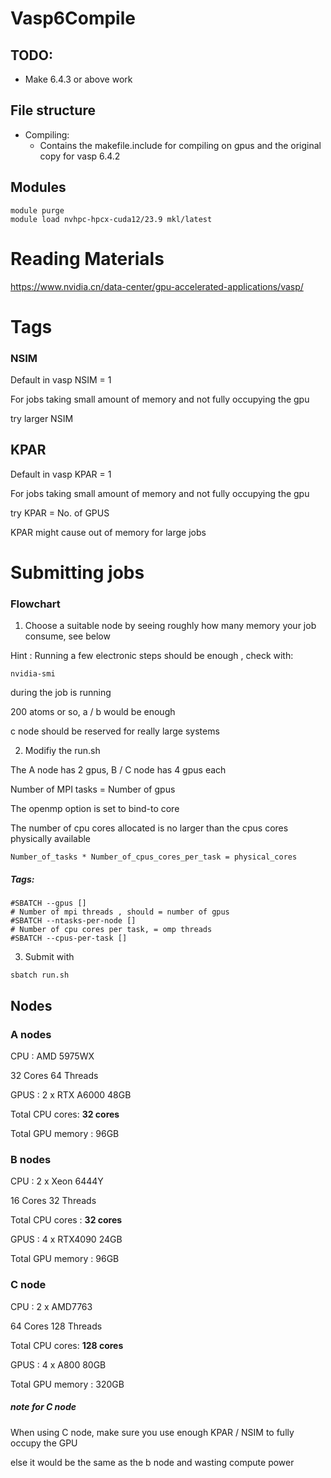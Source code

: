 # Vasp6Compile

## TODO:
-  Make 6.4.3 or above work 

## File structure

- Compiling:
    - Contains the makefile.include for compiling on gpus and the original copy for vasp 6.4.2

## Modules

```
module purge
module load nvhpc-hpcx-cuda12/23.9 mkl/latest
```


# Reading Materials

https://www.nvidia.cn/data-center/gpu-accelerated-applications/vasp/

# Tags

### NSIM

Default in vasp NSIM = 1

For jobs taking small amount of memory and not fully occupying the gpu

try larger NSIM 

## KPAR
Default in vasp KPAR = 1

For jobs taking small amount of memory and not fully occupying the gpu 

try KPAR = No. of GPUS

KPAR might cause out of memory for large jobs

# Submitting jobs

### Flowchart 

1. Choose a suitable node by seeing roughly how many memory your job consume, see below 

Hint : Running a few electronic steps should be enough , check with:

```
nvidia-smi
``` 
during the job is running

200 atoms or so, a / b would be enough

c node should be reserved for really large systems

2. Modifiy the run.sh

The A node has 2 gpus, B / C node has 4 gpus each

Number of MPI tasks = Number of gpus

The openmp option is set to bind-to core 

The number of cpu cores allocated is no larger than the cpus cores physically available 
```
Number_of_tasks * Number_of_cpus_cores_per_task = physical_cores
```
##### Tags:
```
#SBATCH --gpus []
# Number of mpi threads , should = number of gpus
#SBATCH --ntasks-per-node []
# Number of cpu cores per task, = omp threads
#SBATCH --cpus-per-task []
```

3. Submit with 
```
sbatch run.sh
```

## Nodes

### A nodes

CPU : AMD 5975WX

32 Cores 64 Threads

GPUS : 2 x RTX A6000 48GB

Total CPU cores: **32 cores**

Total GPU memory : 96GB

### B nodes

CPU : 2 x Xeon 6444Y

16 Cores 32 Threads

Total CPU cores : **32 cores**

GPUS : 4 x RTX4090 24GB

Total GPU memory : 96GB

### C node

CPU : 2 x AMD7763

64 Cores 128 Threads

Total CPU cores: **128 cores**

GPUS : 4 x A800 80GB

Total GPU memory : 320GB

##### note for C node
When using C node, make sure you use enough KPAR / NSIM to fully occupy the GPU

else it would be the same as the b node and wasting compute power

